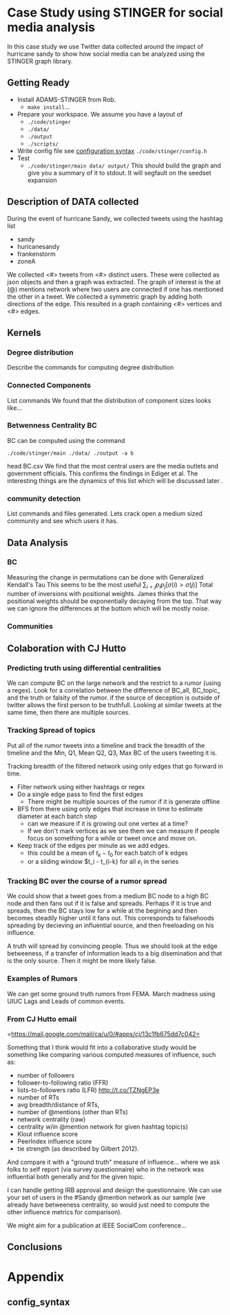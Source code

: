 # Case Study using STINGER for social media analysis
In this case study we use Twitter data collected around the impact of hurricane sandy to show how social media can be analyzed using the STINGER graph library.

## Getting Ready
+ Install ADAMS-STINGER from Rob.
    - `make install`...
+ Prepare your workspace.
    We assume you have a layout of 
    - `./code/stinger`
    - `./data/`
    - `./output`
    - `./scripts/`
+ Write config file see [configuration syntax](#config_syntax)
 `./code/stinger/config.h`
+ Test
    - `./code/stinger/main data/ output/`
    This should build the graph and give you a summary of it to stdout.
    It will segfault on the seedset expansion
## Description of DATA collected
During the event of hurricane Sandy, we collected tweets using the hashtag list
 - sandy
 - huricanesandy
 - frankenstorm
 - zoneA

We collected <#> tweets from <#> distinct users.
These were collected as json objects and then a graph was extracted.
The graph of interest is the at (@) mentions network where two users are connected if one has mentioned the other in a tweet. We collected a symmetric graph by adding both directions of the edge. This resulted in a graph containing <#> vertices and <#> edges.

## Kernels

### Degree distribution
Describe the commands for computing degree distribution

### Connected Components
List commands 
We found that the distribution of component sizes looks like...

### Betwenness Centrality BC
BC can be computed using the command
    
   `./code/stinger/main ./data/ ./output -a b`


head BC.csv
We find that the most central users are the media outlets and government officials. This confirms the findings in Ediger et al. The interesting things are the dynamics of this list which will be discussed later <pointer to discussion>.
### community detection
List commands and files generated.
Lets crack open a medium sized community and see which users it has.
## Data Analysis

### BC
Measuring the change in permutations can be done with 
Generalized Kendall's Tau
This seems to be the most useful
$\sum_{i<j} p_i p_j [\sigma(i) > \sigma(j)]$
Total number of inversions with positional weights.
James thinks that the positional weights should be exponentially decaying from the top. That way we can ignore the differences at the bottom which will be mostly noise.

### Communities

## Colaboration with CJ Hutto

### Predicting truth using differential centralities
We can compute BC on the large network and the restrict to a rumor (using a regex). Look for a correlation between the difference of 
BC_all, BC_topic_
and the truth or falsity of the rumor.
if the source of deception is outside of twitter allows the first person to be truthfull. Looking at similar tweets at the same time, then there are multiple sources.

### Tracking Spread of topics
Put all of the rumor tweets into a timeline and track the breadth of the timeline and the Min, Q1, Mean Q2, Q3, Max BC of the users tweeting it is. 

Tracking breadth of the filtered network using only edges that go forward in time. 
* Filter network using either hashtags or regex
* Do a single edge pass to find the first edges
    + There might be multiple sources of the rumor if it is generate offline
* BFS from there using only edges that increase in time to estimate diameter at each batch step
    + can we measure if it is growing out one vertex at a time?
    + If we don't mark vertices as we see them we can measure if people focus on something for a while or tweet once and move on.
* Keep track of the edges per minute as we add edges.
    + this could be a mean of $t_k-t_{0}$ for each batch of k edges
    + or a sliding window $t_i - t_{i-k} for all $e_i$ in the series

### Tracking BC over the course of a rumor spread
We could show that a tweet goes from a medium BC node to a high BC node and then fans out if it is false and spreads. Perhaps if it is true and spreads, then the BC stays low for a while at the begining and then becomes steadily higher until it fans out. This corresponds to falsehoods spreading by decieving an influential source, and then freeloading on his influence. 

A truth will spread by convincing people. Thus we should look at the edge betweeness, if a transfer of information leads to a big disemination and that is the only source.
Then it might be more likely false.

### Examples of Rumors
We can get some ground truth rumors from FEMA.
March madness using UIUC
Lags and Leads of common events.
### From CJ Hutto email
=https://mail.google.com/mail/ca/u/0/#apps/cj/13c1fb675dd7c042=

Something that I think would fit into a collaborative study would be something like comparing various computed measures of influence, such as:
- number of followers
- follower-to-following ratio (FFR)
- lists-to-followers ratio (LFR) http://t.co/TZNgEP3e 
- number of RTs
- avg breadth/distance of RTs, 
- number of @mentions (other than RTs)
- network centrality (raw)
- centrality w/in @mention network for given hashtag topic(s)
- Klout influence score
- PeerIndex influence score
- tie strength (as described by Gilbert 2012).

And compare it with a "ground truth" measure of influence... where we ask folks to self report (via survey questionnaire) who in the network was influential both generally and for the given topic. 

I can handle getting IRB approval and design the questionnaire. We can use your set of users in the #Sandy @mention network as our sample (we already have betweeness centrality, so would just need to compute the other influence metrics for comparison). 

We might aim for a publication at IEEE SocialCom conference...
## Conclusions

# Appendix

## config_syntax
